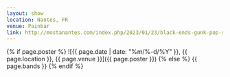 ```yaml
---
layout: show
location: Nantes, FR
venue: Painbar
link: http://mostanantes.com/index.php/2023/01/23/black-ends-gunk-pop-seattle-1ere-partie-21-04-23/
---
```


{% if page.poster %}
![{{ page.date | date: "%m/%-d/%Y" }}, {{ page.location }}, {{ page.venue }}]({{ page.poster }})
{% else %}
{{ page.bands }}
{% endif %}
